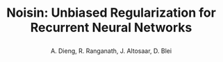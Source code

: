 ---
blurb: |
    You dropout, we noisin'
title: |
    Noisin: Unbiased Regularization for Recurrent Neural Networks
venue: ICML
year: 2018
author: A. Dieng, R. Ranganath, J. Altosaar, D. Blei
link: http://proceedings.mlr.press/v80/dieng18a.html
pdf: 2018_icml_dieng-ranganath-altosaar-blei_noisin.pdf
arxiv: https://arxiv.org/abs/1805.01500
slides: https://adjidieng.github.io/Papers/noisin_slides.pdf
thumb: noisin.svg
bibtex: |
    @InProceedings{pmlr-v80-dieng18a,
      title =    {Noisin: Unbiased Regularization for Recurrent Neural Networks},
      author =   {Dieng, Adji Bousso and Ranganath, Rajesh and Altosaar, Jaan and Blei, David},
      booktitle =    {Proceedings of the 35th International Conference on Machine Learning},
      pages =    {1252--1261},
      year =     {2018},
      editor =   {Dy, Jennifer and Krause, Andreas},
      volume =   {80},
      series =   {Proceedings of Machine Learning Research},
      address =      {Stockholmsmässan, Stockholm Sweden},
      month =    {10--15 Jul},
      publisher =    {PMLR},
      pdf =      {http://proceedings.mlr.press/v80/dieng18a/dieng18a.pdf},
      url =      {http://proceedings.mlr.press/v80/dieng18a.html},
    }
---